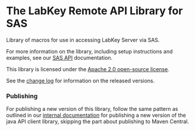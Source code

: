 # The LabKey Remote API Library for SAS

Library of macros for use in accessing LabKey Server via SAS.

For more information on the library, including setup instructions and
examples, see our [SAS API](https://www.labkey.org/Documentation/wiki-page.view?name=sasAPI)
documentation.

This library is licensed under the [Apache 2.0 open-source license](http://www.apache.org/licenses/LICENSE-2.0).

See the [change log](CHANGELOG.md) for information on the released versions.

### Publishing

For publishing a new version of this library, follow the same pattern as outlined 
in our [internal documentation](https://internal.labkey.com/Handbook/Dev/wiki-page.view?name=mavenArtifacts)
for publishing a new version of the java API client library, skipping the
part about publishing to Maven Central.
